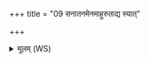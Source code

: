 +++
title = "09 सनातनमेनमाहुरुताद्य स्यात्"

+++
<details><summary>मूलम् (WS)</summary>

सनातनमेनमाहुरुताद्य स्यात् पुनर्णवः ।  
अहोरात्रे प्र जायेते अन्यो अन्यस्य रूपयोः ॥ १० ॥
</details>